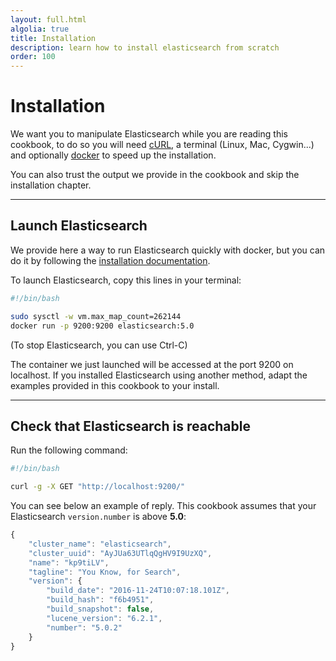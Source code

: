 ```yaml
---
layout: full.html
algolia: true
title: Installation
description: learn how to install elasticsearch from scratch
order: 100
---
```


# Installation

We want you to manipulate Elasticsearch while you are reading this cookbook,
to do so you will need [cURL](https://curl.haxx.se/download.html), a terminal (Linux, Mac, Cygwin...)
and optionally [docker](https://www.docker.com/products/docker) to speed up the installation.

You can also trust the output we provide in the cookbook and skip the installation chapter.

---

## Launch Elasticsearch

We provide here a way to run Elasticsearch quickly with docker, but you can do it by following the
[installation documentation](https://www.elastic.co/guide/en/elasticsearch/reference/5.x/_installation.html).


To launch Elasticsearch, copy this lines in your terminal:


```bash
#!/bin/bash

sudo sysctl -w vm.max_map_count=262144
docker run -p 9200:9200 elasticsearch:5.0
```

(To stop Elasticsearch, you can use Ctrl-C)

The container we just launched will be accessed at the port 9200 on localhost.
If you installed Elasticsearch using another method, adapt the examples provided in this cookbook to your install.

---

## Check that Elasticsearch is reachable

Run the following command:

```bash
#!/bin/bash

curl -g -X GET "http://localhost:9200/"
```

You can see below an example of reply. This cookbook assumes that your Elasticsearch `version.number` is above **5.0**:

```javascript
{
    "cluster_name": "elasticsearch",
    "cluster_uuid": "AyJUa63UTlqQgHV9I9UzXQ",
    "name": "kp9tiLV",
    "tagline": "You Know, for Search",
    "version": {
        "build_date": "2016-11-24T10:07:18.101Z",
        "build_hash": "f6b4951",
        "build_snapshot": false,
        "lucene_version": "6.2.1",
        "number": "5.0.2"
    }
}
```
